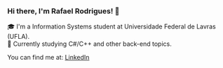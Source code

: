 ### Hi there, I'm Rafael Rodrigues! 👋

🎓 I'm a Information Systems student at Universidade Federal de Lavras (UFLA). <br />
🌱 Currently studying C#/C++ and other back-end topics.

You can find me at: [LinkedIn](https://www.linkedin.com/in/vinisilvag/)
<!--
**rafaelrsz/rafaelrsz** is a ✨ _special_ ✨ repository because its `README.md` (this file) appears on your GitHub profile.

Here are some ideas to get you started:

- 🔭 I’m currently working on ...
- 🌱 I’m currently learning ...
- 👯 I’m looking to collaborate on ...
- 🤔 I’m looking for help with ...
- 💬 Ask me about ...
- 📫 How to reach me: ...
- 😄 Pronouns: ...
- ⚡ Fun fact: ...
-->
